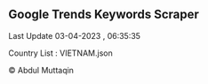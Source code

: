

## Google Trends Keywords Scraper 
 
Last Update 03-04-2023 , 06:35:35

Country List :
VIETNAM.json



© Abdul Muttaqin 
